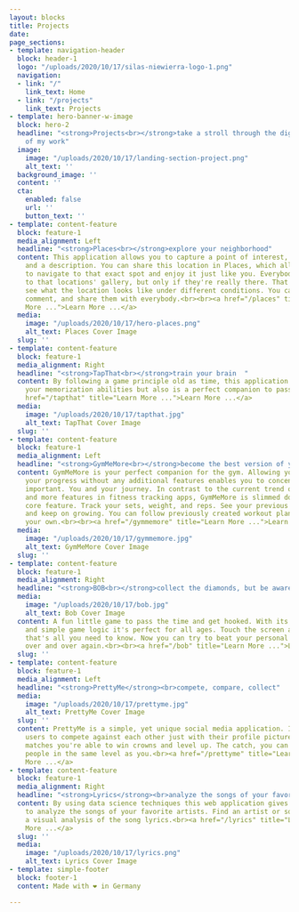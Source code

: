 ```yaml
---
layout: blocks
title: Projects
date: 
page_sections:
- template: navigation-header
  block: header-1
  logo: "/uploads/2020/10/17/silas-niewierra-logo-1.png"
  navigation:
  - link: "/"
    link_text: Home
  - link: "/projects"
    link_text: Projects
- template: hero-banner-w-image
  block: hero-2
  headline: "<strong>Projects<br></strong>take a stroll through the digital garden
    of my work"
  image:
    image: "/uploads/2020/10/17/landing-section-project.png"
    alt_text: ''
  background_image: ''
  content: ''
  cta:
    enabled: false
    url: ''
    button_text: ''
- template: content-feature
  block: feature-1
  media_alignment: Left
  headline: "<strong>Places<br></strong>explore your neighborhood"
  content: This application allows you to capture a point of interest, its exact coordinates
    and a description. You can share this location in Places, which allows other users
    to navigate to that exact spot and enjoy it just like you. Everybody can add photos
    to that locations' gallery, but only if they're really there. That way you can
    see what the location looks like under different conditions. You can like places,
    comment, and share them with everybody.<br><br><a href="/places" title="Learn
    More ...">Learn More ...</a>
  media:
    image: "/uploads/2020/10/17/hero-places.png"
    alt_text: Places Cover Image
  slug: ''
- template: content-feature
  block: feature-1
  media_alignment: Right
  headline: "<strong>TapThat<br></strong>train your brain  "
  content: By following a game principle old as time, this application not only trains
    your memorization abilities but also is a perfect companion to pass the time.<br><br><a
    href="/tapthat" title="Learn More ...">Learn More ...</a>
  media:
    image: "/uploads/2020/10/17/tapthat.jpg"
    alt_text: TapThat Cover Image
  slug: ''
- template: content-feature
  block: feature-1
  media_alignment: Left
  headline: "<strong>GymMeMore<br></strong>become the best version of yourself  "
  content: GymMeMore is your perfect companion for the gym. Allowing you to track
    your progress without any additional features enables you to concentrate on what's
    important. You and your journey. In contrast to the current trend of putting more
    and more features in fitness tracking apps, GymMeMore is slimmed down to one simple
    core feature. Track your sets, weight, and reps. See your previous performances
    and keep on growing. You can follow previously created workout plans or create
    your own.<br><br><a href="/gymmemore" title="Learn More ...">Learn More ...</a>
  media:
    image: "/uploads/2020/10/17/gymmemore.jpg"
    alt_text: GymMeMore Cover Image
  slug: ''
- template: content-feature
  block: feature-1
  media_alignment: Right
  headline: "<strong>BOB<br></strong>collect the diamonds, but be aware of the spikes"
  media:
    image: "/uploads/2020/10/17/bob.jpg"
    alt_text: Bob Cover Image
  content: A fun little game to pass the time and get hooked. With its dreamy atmosphere
    and simple game logic it's perfect for all ages. Touch the screen and Bob jumps,
    that's all you need to know. Now you can try to beat your personal high score
    over and over again.<br><br><a href="/bob" title="Learn More ...">Learn More ...</a>
  slug: ''
- template: content-feature
  block: feature-1
  media_alignment: Left
  headline: "<strong>PrettyMe</strong><br>compete, compare, collect"
  media:
    image: "/uploads/2020/10/17/prettyme.jpg"
    alt_text: PrettyMe Cover Image
  slug: ''
  content: PrettyMe is a simple, yet unique social media application. It allows its
    users to compete against each other just with their profile picture. By winning
    matches you're able to win crowns and level up. The catch, you can only chat with
    people in the same level as you.<br><a href="/prettyme" title="Learn More ...">Learn
    More ...</a>
- template: content-feature
  block: feature-1
  media_alignment: Right
  headline: "<strong>Lyrics</strong><br>analyze the songs of your favorite artists"
  content: By using data science techniques this web application gives you the power
    to analyze the songs of your favorite artists. Find an artist or song and get
    a visual analysis of the song lyrics.<br><a href="/lyrics" title="Learn More ...">Learn
    More ...</a>
  slug: ''
  media:
    image: "/uploads/2020/10/17/lyrics.png"
    alt_text: Lyrics Cover Image
- template: simple-footer
  block: footer-1
  content: Made with ❤︎ in Germany

---
```

